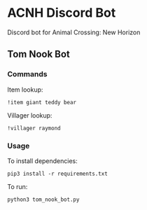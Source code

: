 # ACNH Discord Bot
Discord bot for Animal Crossing: New Horizon

## Tom Nook Bot

### Commands

Item lookup:
```
!item giant teddy bear
```

Villager lookup:
```
!villager raymond
```

### Usage

To install dependencies:
```
pip3 install -r requirements.txt
```

To run:
```
python3 tom_nook_bot.py
```
